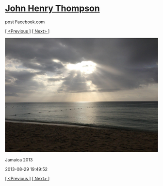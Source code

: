 # [John Henry Thompson](../README.md)
post Facebook.com

[[ <Previous ]](2013-08-29-6.md) [[ Next> ]](2013-08-29-8.md)

[![](../media/2013-08-29/Jamaica-2018.jpg)](../README.md)

Jamaica 2013

2013-08-29 19:49:52

[[ <Previous ]](2013-08-29-6.md) [[ Next> ]](2013-08-29-8.md)